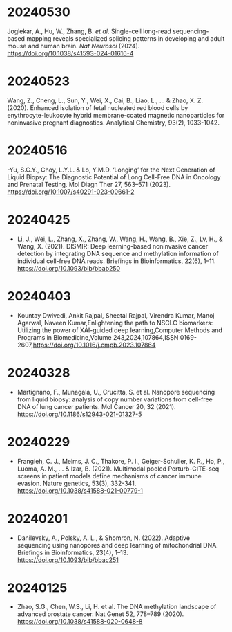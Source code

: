# 20240530

Joglekar, A., Hu, W., Zhang, B. _et al_. Single-cell long-read sequencing-based mapping reveals specialized splicing patterns in developing and adult mouse and human brain. _Nat Neurosci_ (2024). https://doi.org/10.1038/s41593-024-01616-4

# 20240523

Wang, Z., Cheng, L., Sun, Y., Wei, X., Cai, B., Liao, L., ... & Zhao, X. Z. (2020). Enhanced isolation of fetal nucleated red blood cells by enythrocyte-leukocyte hybrid membrane-coated magnetic nanoparticles for noninvasive pregnant diagnostics. Analytical Chemistry, 93(2), 1033-1042.

# 20240516

-Yu, S.C.Y., Choy, L.Y.L. & Lo, Y.M.D. ‘Longing’ for the Next Generation of Liquid Biopsy: The Diagnostic Potential of Long Cell-Free DNA in Oncology and Prenatal Testing. Mol Diagn Ther 27, 563–571 (2023). https://doi.org/10.1007/s40291-023-00661-2

# 20240425

- Li, J., Wei, L., Zhang, X., Zhang, W., Wang, H., Wang, B., Xie, Z., Lv, H., & Wang, X. (2021). DISMIR: Deep learning-based noninvasive cancer detection by integrating DNA sequence and methylation information of individual cell-free DNA reads. Briefings in Bioinformatics, 22(6), 1–11. https://doi.org/10.1093/bib/bbab250

# 20240403
- Kountay Dwivedi, Ankit Rajpal, Sheetal Rajpal, Virendra Kumar, Manoj Agarwal, Naveen Kumar,Enlightening the path to NSCLC biomarkers: Utilizing the power of XAI-guided deep learning,Computer Methods and Programs in Biomedicine,Volume 243,2024,107864,ISSN 0169-2607,https://doi.org/10.1016/j.cmpb.2023.107864

# 20240328

- Martignano, F., Munagala, U., Crucitta, S. et al. Nanopore sequencing from liquid biopsy: analysis of copy number variations from cell-free DNA of lung cancer patients. Mol Cancer 20, 32 (2021). https://doi.org/10.1186/s12943-021-01327-5

# 20240229

- Frangieh, C. J., Melms, J. C., Thakore, P. I., Geiger-Schuller, K. R., Ho, P., Luoma, A. M., ... & Izar, B. (2021). Multimodal pooled Perturb-CITE-seq screens in patient models define mechanisms of cancer immune evasion. Nature genetics, 53(3), 332-341. https://doi.org/10.1038/s41588-021-00779-1

# 20240201

- Danilevsky, A., Polsky, A. L., & Shomron, N. (2022). Adaptive sequencing using nanopores and deep learning of mitochondrial DNA. Briefings in Bioinformatics, 23(4), 1–13. https://doi.org/10.1093/bib/bbac251 

# 20240125

- Zhao, S.G., Chen, W.S., Li, H. et al. The DNA methylation landscape of advanced prostate cancer. Nat Genet 52, 778–789 (2020). https://doi.org/10.1038/s41588-020-0648-8
